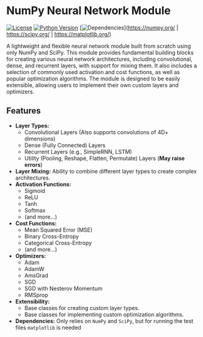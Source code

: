 # NumPy Neural Network Module

[![License](https://img.shields.io/badge/License-MIT-yellow.svg)](https://opensource.org/licenses/MIT)
[![Python Version](https://img.shields.io/badge/python->=3.12.7-blue.svg)](https://www.python.org/downloads/)
[![Dependencies](https://img.shields.io/badge/Dependencies-NumPy%20%7C%20SciPy%20%7C%20Matplotlib-brightgreen.svg)](https://numpy.org/ | https://scipy.org/ | https://matplotlib.org/)

A lightweight and flexible neural network module built from scratch using only NumPy and SciPy. This module provides fundamental building blocks for creating various neural network architectures, including convolutional, dense, and recurrent layers, with support for mixing them. It also includes a selection of commonly used activation and cost functions, as well as popular optimization algorithms. The module is designed to be easily extensible, allowing users to implement their own custom layers and optimizers.

## Features

* **Layer Types:**
    * Convolutional Layers (Also supports convolutions of 4D+ dimensions)
    * Dense (Fully Connected) Layers
    * Recurrent Layers (e.g., SimpleRNN, LSTM)
    * Utility (Pooling, Reshape, Flatten, Permutate) Layers (**May raise errors**)
* **Layer Mixing:** Ability to combine different layer types to create complex architectures.
* **Activation Functions:**
    * Sigmoid
    * ReLU
    * Tanh
    * Softmax
    * (and more...)
* **Cost Functions:**
    * Mean Squared Error (MSE)
    * Binary Cross-Entropy
    * Categorical Cross-Entropy
    * (and more...)
* **Optimizers:**
    * Adam
    * AdamW
    * AmsGrad
    * SGD
    * SGD with Nesterov Momentum
    * RMSprop
* **Extensibility:**
    * Base classes for creating custom layer types.
    * Base classes for implementing custom optimization algorithms.
* **Dependencies:** Only relies on `NumPy` and `SciPy`, but for running the test files `matplotlib` is needed
